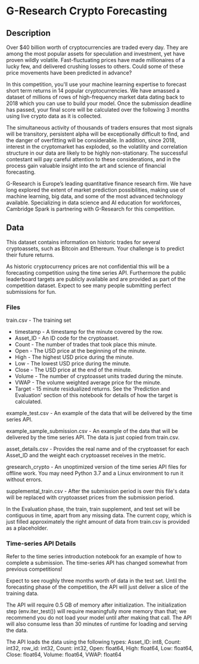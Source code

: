 # G-Research Crypto Forecasting

## Description

Over $40 billion worth of cryptocurrencies are traded every day. They are among the most popular assets for speculation and investment, yet have proven wildly volatile. Fast-fluctuating prices have made millionaires of a lucky few, and delivered crushing losses to others. Could some of these price movements have been predicted in advance?

In this competition, you'll use your machine learning expertise to forecast short term returns in 14 popular cryptocurrencies. We have amassed a dataset of millions of rows of high-frequency market data dating back to 2018 which you can use to build your model. Once the submission deadline has passed, your final score will be calculated over the following 3 months using live crypto data as it is collected.

The simultaneous activity of thousands of traders ensures that most signals will be transitory, persistent alpha will be exceptionally difficult to find, and the danger of overfitting will be considerable. In addition, since 2018, interest in the cryptomarket has exploded, so the volatility and correlation structure in our data are likely to be highly non-stationary. The successful contestant will pay careful attention to these considerations, and in the process gain valuable insight into the art and science of financial forecasting.

G-Research is Europe’s leading quantitative finance research firm. We have long explored the extent of market prediction possibilities, making use of machine learning, big data, and some of the most advanced technology available. Specializing in data science and AI education for workforces, Cambridge Spark is partnering with G-Research for this competition. 

## Data

This dataset contains information on historic trades for several cryptoassets, such as Bitcoin and Ethereum. Your challenge is to predict their future returns.

As historic cryptocurrency prices are not confidential this will be a forecasting competition using the time series API. Furthermore the public leaderboard targets are publicly available and are provided as part of the competition dataset. Expect to see many people submitting perfect submissions for fun. 

### Files

train.csv - The training set

- timestamp - A timestamp for the minute covered by the row.
- Asset_ID - An ID code for the cryptoasset.
- Count - The number of trades that took place this minute.
- Open - The USD price at the beginning of the minute.
- High - The highest USD price during the minute.
- Low - The lowest USD price during the minute.
- Close - The USD price at the end of the minute.
- Volume - The number of cryptoasset units traded during the minute.
- VWAP - The volume weighted average price for the minute.
- Target - 15 minute residualized returns. See the 'Prediction and Evaluation' section of this notebook for details of how the target is calculated.

example_test.csv - An example of the data that will be delivered by the time series API.

example_sample_submission.csv - An example of the data that will be delivered by the time series API. The data is just copied from train.csv.

asset_details.csv - Provides the real name and of the cryptoasset for each Asset_ID and the weight each cryptoasset receives in the metric.

gresearch_crypto - An unoptimized version of the time series API files for offline work. You may need Python 3.7 and a Linux environment to run it without errors.

supplemental_train.csv - After the submission period is over this file's data will be replaced with cryptoasset prices from the submission period. 

In the Evaluation phase, the train, train supplement, and test set will be contiguous in time, apart from any missing data. The current copy, which is just filled approximately the right amount of data from train.csv is provided as a placeholder.

### Time-series API Details

Refer to the time series introduction notebook for an example of how to complete a submission. The time-series API has changed somewhat from previous competitions!

Expect to see roughly three months worth of data in the test set. Until the forecasting phase of the competition, the API will just deliver a slice of the training data.

The API will require 0.5 GB of memory after initialization. The initialization step (env.iter_test()) will require meaningfully more memory than that; we recommend you do not load your model until after making that call. The API will also consume less than 30 minutes of runtime for loading and serving the data.

The API loads the data using the following types: Asset_ID: int8, Count: int32, row_id: int32, Count: int32, Open: float64, High: float64, Low: float64, Close: float64, Volume: float64, VWAP: float64



